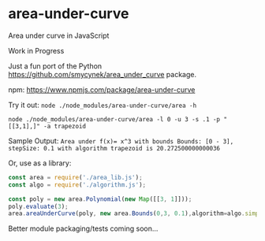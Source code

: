 # area-under-curve
Area under curve in JavaScript

Work in Progress

Just a fun port of the Python
https://github.com/smycynek/area_under_curve package.

npm: https://www.npmjs.com/package/area-under-curve

Try it out:
`node ./node_modules/area-under-curve/area -h`

`node ./node_modules/area-under-curve/area -l 0 -u 3 -s .1 -p "[[3,1],]" -a trapezoid`

Sample Output:
`Area under f(x)= x^3 with bounds Bounds: [0 - 3], stepSize: 0.1 with algorithm trapezoid is 20.272500000000036`

Or, use as a library:

```javascript
const area = require('./area_lib.js');
const algo = require('./algorithm.js');

const poly = new area.Polynomial(new Map([[3, 1]]));
poly.evaluate(3);
area.areaUnderCurve(poly, new area.Bounds(0,3, 0.1),algorithm=algo.simpson);
```

Better module packaging/tests coming soon...
